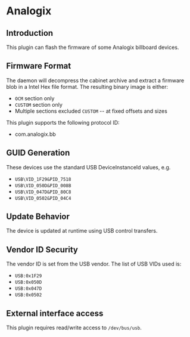 Analogix
========

Introduction
------------

This plugin can flash the firmware of some Analogix billboard devices.

Firmware Format
---------------

The daemon will decompress the cabinet archive and extract a firmware blob in
a Intel Hex file format. The resulting binary image is either:

 * `OCM` section only
 * `CUSTOM` section only
 * Multiple sections excluded `CUSTOM` -- at fixed offsets and sizes

This plugin supports the following protocol ID:

 * com.analogix.bb

GUID Generation
---------------

These devices use the standard USB DeviceInstanceId values, e.g.

 * `USB\VID_1F29&PID_7518`
 * `USB\VID_050D&PID_008B`
 * `USB\VID_047D&PID_80C8`
 * `USB\VID_0502&PID_04C4`

Update Behavior
---------------

The device is updated at runtime using USB control transfers.

Vendor ID Security
------------------

The vendor ID is set from the USB vendor. The list of USB VIDs used is:

 * `USB:0x1F29`
 * `USB:0x050D`
 * `USB:0x047D`
 * `USB:0x0502`


External interface access
-------------------------
This plugin requires read/write access to `/dev/bus/usb`.

